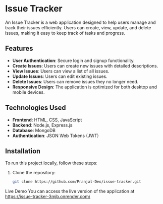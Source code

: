 # Issue Tracker

An Issue Tracker is a web application designed to help users manage and track their issues efficiently. Users can create, view, update, and delete issues, making it easy to keep track of tasks and progress.

## Features

*   **User Authentication**: Secure login and signup functionality.
*   **Create Issues**: Users can create new issues with detailed descriptions.
*   **View Issues**: Users can view a list of all issues.
*   **Update Issues**: Users can edit existing issues.
*   **Delete Issues**: Users can remove issues they no longer need.
*   **Responsive Design**: The application is optimized for both desktop and mobile devices.

## Technologies Used

*   **Frontend**: HTML, CSS, JavaScript
*   **Backend**: Node.js, Express.js
*   **Database**: MongoDB
*   **Authentication**: JSON Web Tokens (JWT)

## Installation

To run this project locally, follow these steps:

1. Clone the repository:
   ```bash
   git clone https://github.com/Pranjal-Deo/issue-tracker.git
Live Demo
You can access the live version of the application at https://issue-tracker-3mjb.onrender.com/
